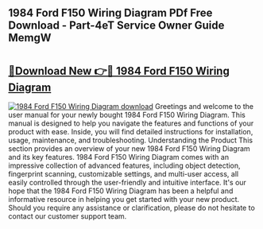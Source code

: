 ## 1984 Ford F150 Wiring Diagram PDf Free Download - Part-4eT Service Owner Guide MemgW

# <h2><a href="http://dfpspg.blite.top/?on=1984+Ford+F150+Wiring+Diagram">🔗Download New 👉🔴 1984 Ford F150 Wiring Diagram</a></h2>

[![1984 Ford F150 Wiring Diagram download](https://i.imgur.com/lujVjoI.png)](http://dfpspg.blite.top/?on=1984+Ford+F150+Wiring+Diagram)
Greetings and welcome to the user manual for your newly bought 1984 Ford F150 Wiring Diagram. This manual is designed to help you navigate the features and functions of your product with ease. Inside, you will find detailed instructions for installation, usage, maintenance, and troubleshooting. Understanding the Product This section provides an overview of your new 1984 Ford F150 Wiring Diagram and its key features. 1984 Ford F150 Wiring Diagram comes with an impressive collection of advanced features, including object detection, fingerprint scanning, customizable settings, and multi-user access, all easily controlled through the user-friendly and intuitive interface. It's our hope that the 1984 Ford F150 Wiring Diagram has been a helpful and informative resource in helping you get started with your new product. Should you require any assistance or clarification, please do not hesitate to contact our customer support team.
